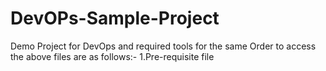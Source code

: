 # DevOPs-Sample-Project
Demo Project for DevOps and required tools for the same
Order to access the above files are as follows:-
1.Pre-requisite file
